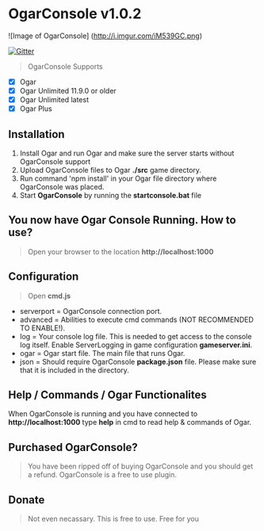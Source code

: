 # OgarConsole v1.0.2
![Image of OgarConsole] (http://i.imgur.com/iM539GC.png)

[![Gitter](https://badges.gitter.im/LegitSoulja/OgarConsole.svg)](https://gitter.im/LegitSoulja/OgarConsole?utm_source=badge&utm_medium=badge&utm_campaign=pr-badge&utm_content=body_badge)

> OgarConsole Supports
- [x] Ogar
- [x] Ogar Unlimited 11.9.0 or older
- [x] Ogar Unlimited latest
- [x] Ogar Plus

## Installation
1. Install Ogar and run Ogar and make sure the server starts without OgarConsole support
2. Upload OgarConsole files to Ogar **./src** game directory.
3. Run command 'npm install' in your Ogar file directory where OgarConsole was placed.
4. Start **OgarConsole** by running the **startconsole.bat** file

## You now have Ogar Console Running. How to use?
> Open your browser to the location **http://localhost:1000**

## Configuration
> Open **cmd.js**

- serverport = OgarConsole connection port.
- advanced = Abilities to execute cmd commands (NOT RECOMMENDED TO ENABLE!).
- log = Your console log file. This is needed to get access to the console log itself. Enable ServerLogging in game configuration **gameserver.ini**.
- ogar = Ogar start file. The main file that runs Ogar.
- json = Should require OgarConsole **package.json** file. Please make sure that it is included in the directory.

## Help / Commands / Ogar Functionalites
When OgarConsole is running and you have connected to **http://localhost:1000** type **help** in cmd to read help & commands of Ogar.

## Purchased OgarConsole?
> You have been ripped off of buying OgarConsole and you should get a refund. OgarConsole is a free to use plugin.

## Donate
> Not even necassary. This is free to use. Free for you
